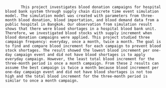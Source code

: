            This project investigates blood donation campaigns for hospital blood bank system through supply chain discrete time event simulation model. The simulation model was created with parameters from three-month blood donation, blood importation, and blood demand data from a public hospital in Bangkok. Our observation from simulation result shows that there were blood shortages in a hospital blood bank unit. Therefore, we investigated blood stocks with supply increment when blood donation campaigns were applied. This project studied three campaign frequency: everyday, once a month, twice a month. The goal is to find and compare blood increment for each campaign to prevent blood stock shortages. The result showed the lowest blood increment per one-day campaign event and did not have blood shortages is to apply everyday campaign. However, the least total blood increment for the three-month period is once a month campaign. From these 2 results can assume the best campaign is twice a month because blood increment per one-day campaign event and did not have blood shortages is not too high and the total blood increment for the three-month period is similar to once a month campaign.
